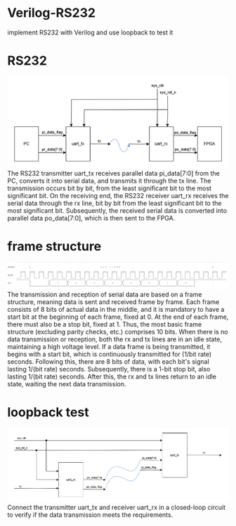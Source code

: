 # Verilog-RS232
implement RS232 with Verilog and use loopback to test it

# RS232
![rs232_module](https://github.com/KaihaoYuHW/Verilog-RS232/blob/main/doc/rs232_module.png)
The RS232 transmitter uart_tx receives parallel data pi_data[7:0] from the PC, converts it into serial data, and transmits it through the tx line. The transmission occurs bit by bit, from the least significant bit to the most significant bit. On the receiving end, the RS232 receiver uart_rx receives the serial data through the rx line, bit by bit from the least significant bit to the most significant bit. Subsequently, the received serial data is converted into parallel data po_data[7:0], which is then sent to the FPGA.
# frame structure
![rs232_frame_structure](https://github.com/KaihaoYuHW/Verilog-RS232/blob/main/doc/rs232_frame_structure.bmp)
The transmission and reception of serial data are based on a frame structure, meaning data is sent and received frame by frame. Each frame consists of 8 bits of actual data in the middle, and it is mandatory to have a start bit at the beginning of each frame, fixed at 0. At the end of each frame, there must also be a stop bit, fixed at 1. Thus, the most basic frame structure (excluding parity checks, etc.) comprises 10 bits. When there is no data transmission or reception, both the rx and tx lines are in an idle state, maintaining a high voltage level. If a data frame is being transmitted, it begins with a start bit, which is continuously transmitted for (1/bit rate) seconds. Following this, there are 8 bits of data, with each bit's signal lasting 1/(bit rate) seconds. Subsequently, there is a 1-bit stop bit, also lasting 1/(bit rate) seconds. After this, the rx and tx lines return to an idle state, waiting the next data transmission.
# loopback test
![rs232_loopback](https://github.com/KaihaoYuHW/Verilog-RS232/blob/main/doc/rs232_loopback.png)
Connect the transmitter uart_tx and receiver uart_rx in a closed-loop circuit to verify if the data transmission meets the requirements.

